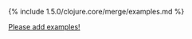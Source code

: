 {% include 1.5.0/clojure.core/merge/examples.md %}

[Please add examples!](https://github.com/arrdem/grimoire/edit/master/_includes/1.6.0/clojure.core/merge/examples.md)
